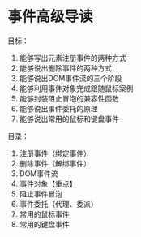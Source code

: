 # 事件高级导读

目标：

1. 能够写出元素注册事件的两种方式
2. 能够说出删除事件的两种方式
3. 能够说出DOM事件流的三个阶段
4. 能够利用事件对象完成跟随鼠标案例
5. 能够封装阻止冒泡的兼容性函数
6. 能够说出事件委托的原理
7. 能够说出常用的鼠标和键盘事件

目录：

1. 注册事件（绑定事件）
2. 删除事件（解绑事件）
3. DOM事件流
4. 事件对象【重点】
5. 阻止事件冒泡
6. 事件委托（代理、委派）
7. 常用的鼠标事件
8. 常用的键盘事件

